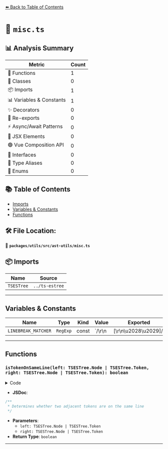 [⬅️ Back to Table of Contents](../../../../index.md)

# 📄 `misc.ts`

## 📊 Analysis Summary

| Metric | Count |
|--------|-------|
| 🔧 Functions | 1 |
| 🧱 Classes | 0 |
| 📦 Imports | 1 |
| 📊 Variables & Constants | 1 |
| ✨ Decorators | 0 |
| 🔄 Re-exports | 0 |
| ⚡ Async/Await Patterns | 0 |
| 💠 JSX Elements | 0 |
| 🟢 Vue Composition API | 0 |
| 📐 Interfaces | 0 |
| 📑 Type Aliases | 0 |
| 🎯 Enums | 0 |

## 📚 Table of Contents

- [Imports](#imports)
- [Variables & Constants](#variables-constants)
- [Functions](#functions)

## 🛠️ File Location:
📂 **`packages/utils/src/ast-utils/misc.ts`**

## 📦 Imports

| Name | Source |
|------|--------|
| `TSESTree` | `../ts-estree` |


---

## Variables & Constants

| Name | Type | Kind | Value | Exported |
|------|------|------|-------|----------|
| `LINEBREAK_MATCHER` | `RegExp` | const | `/\r\n|[\r\n\u2028\u2029]/` | ✓ |


---

## Functions

### `isTokenOnSameLine(left: TSESTree.Node | TSESTree.Token, right: TSESTree.Node | TSESTree.Token): boolean`

<details><summary>Code</summary>

```ts
export function isTokenOnSameLine(
  left: TSESTree.Node | TSESTree.Token,
  right: TSESTree.Node | TSESTree.Token,
): boolean {
  return left.loc.end.line === right.loc.start.line;
}
```
</details>

- **JSDoc**:
```ts
/**
 * Determines whether two adjacent tokens are on the same line
 */
```

- **Parameters**:
  - `left: TSESTree.Node | TSESTree.Token`
  - `right: TSESTree.Node | TSESTree.Token`
- **Return Type**: `boolean`

---